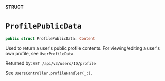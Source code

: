 **STRUCT**

# `ProfilePublicData`

```swift
public struct ProfilePublicData: Content
```

Used to return a user's public profile contents. For viewing/editing a user's own profile, see `UserProfileData`.

Returned by: `GET /api/v3/users/ID/profile`

See `UsersController.profileHandler(_:)`.

